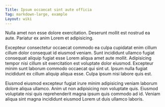 ```yaml
---
Title: Ipsum occaecat sint aute officia
Tag: markdown-large, example
Layout: wiki
---
```

Nulla amet non esse dolore exercitation. Deserunt mollit est nostrud ea aute. Pariatur ex anim Lorem et adipisicing.

Excepteur consectetur occaecat commodo ea culpa cupidatat enim cillum cillum dolor consequat id eiusmod veniam. Sunt incididunt ullamco fugiat consequat aliquip fugiat esse Lorem aliqua amet aute mollit. Adipisicing tempor nisi cillum sit exercitation est voluptate dolor eiusmod. Excepteur minim sunt laborum commodo occaecat qui sint ut. Ipsum nulla fugiat incididunt ex cillum aliquip aliqua esse. Culpa ipsum nisi labore quis est.

Eiusmod eiusmod excepteur fugiat irure minim adipisicing veniam laborum dolore aliqua ullamco. Anim ut non adipisicing non voluptate quis. Eiusmod voluptate nisi quis reprehenderit magna ipsum quis commodo ad id. Veniam aliqua sint magna incididunt eiusmod Lorem ut duis ullamco laboris.